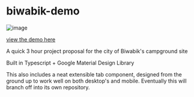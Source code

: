 # biwabik-demo

![image](https://user-images.githubusercontent.com/20545489/168451818-3b1d4756-7ba4-4b9c-a244-a9cbd8f7f750.png)


[view the demo here](https://qwazwsx.xyz/biwabik-demo/)

A quick 3 hour project proposal for the city of Biwabik's campground site

Built in Typescript + Google Material Design Library

This also includes a neat extensible tab component, designed from the ground up to work well on both desktop's and mobile. Eventually this will branch off into its own repository. 
